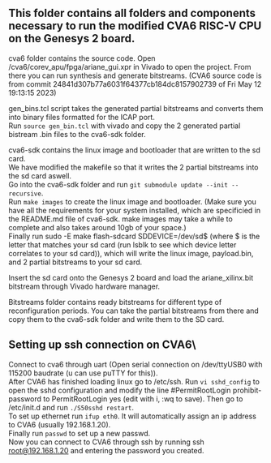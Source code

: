 ## This folder contains all folders and components necessary to run the modified CVA6 RISC-V CPU on the Genesys 2 board.

cva6 folder contains the source code. Open /cva6/corev_apu/fpga/ariane_gui.xpr in Vivado to open the project. From there you can run synthesis and generate bitstreams. (CVA6 source code is from commit 24841d307b77a6031f64377cb184dc8157902739 of Fri May 12 19:13:15 2023)

gen_bins.tcl script takes the generated partial bitstreams and converts them into binary files formatted for the ICAP port.\
Run `source gen_bin.tcl` with vivado and copy the 2 generated partial bistream .bin files to the cva6-sdk folder.

cva6-sdk contains the linux image and bootloader that are written to the sd card.\
We have modified the makefile so that it writes the 2 partial bitstreams into the sd card aswell.\
Go into the cva6-sdk folder and run `git submodule update --init --recursive`.\
Run `make images` to create the linux image and bootloader. (Make sure you have all the requirements for your system installed, which are specificied in the README.md file of cva6-sdk. make images may take a while to complete and also takes around 10gb of your space.)\
Finally run sudo -E make flash-sdcard SDDEVICE=/dev/sd$ (where $ is the letter that matches your sd card (run lsblk to see which device letter correlates to your sd card)), which will write the linux image, payload.bin, and 2 partial bitstreams to your sd card.


Insert the sd card onto the Genesys 2 board and load the ariane_xilinx.bit bitstream through Vivado hardware manager.

Bitstreams folder contains ready bitstreams for different type of reconfiguration periods. You can take the partial bitstreams from there and copy them to the cva6-sdk folder and write them to the SD card.

## Setting up ssh connection on CVA6\
Connect to cva6 through uart (Open serial connection on /dev/ttyUSB0 with 115200 baudrate (u can use puTTY for this)).\
After CVA6 has finished loading linux go to /etc/ssh. Run `vi sshd_config` to open the sshd configuration and modify the line #PermitRootLogin prohibit-password to PermitRootLogin yes (edit with i, :wq to save). Then go to /etc/init.d and run `./S50sshd restart`.\
To set up ethernet run `ifup eth0`. It will automatically assign an ip address to CVA6 (usually 192.168.1.20).\
Finally run `passwd` to set up a new passwd.\
Now you can connect to CVA6 through ssh by running ssh root@192.168.1.20 and entering the password you created.

